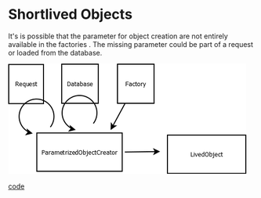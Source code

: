 # Shortlived Objects
It's is possible that the parameter for object creation are not entirely available in the factories .
The missing parameter could be part of a request or loaded from the database.

![alt text](diagramm.png)

[code](https://github.com/factoryfx/factoryfx/tree/master/docu/src/main/java/de/factoryfx/docu/parametrized)